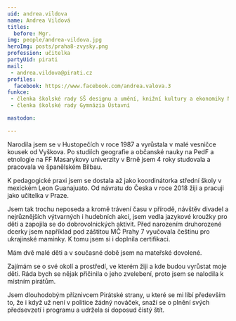 ```yaml
---
uid: andrea.vildova
name: Andrea Vildová
titles:
  before: Mgr.
img: people/andrea-vildova.jpg
heroImg: posts/praha8-zvysky.png
profession: učitelka
partyUid: pirati
mail:
 - andrea.vildova@pirati.cz
profiles:
  facebook: https://www.facebook.com/andrea.valova.3
funkce:
 - členka školské rady SŠ designu a umění, knižní kultury a ekonomiky Náhorní
 - členka školské rady Gymnázia Ústavní

mastodon:

---
```

Narodila jsem se v Hustopečích v roce 1987 a vyrůstala v malé vesničce kousek od Vyškova. Po studiích geografie a občanské nauky na PedF a etnologie na FF Masarykovy univerzity v Brně jsem 4 roky studovala a pracovala ve španělském Bilbau.

K pedagogické praxi jsem se dostala až jako koordinátorka střední školy v mexickém Leon Guanajuato. Od návratu do Česka v roce 2018 žiji a pracuji jako učitelka v Praze.

Jsem tak trochu neposeda a kromě trávení času v přírodě, návštěv divadel a nejrůznějších výtvarných i hudebních akcí, jsem vedla jazykové kroužky pro děti a zapojila se do dobrovolnických aktivit. Před narozením druhorozené dcerky jsem například pod záštitou MČ Prahy 7 vyučovala češtinu pro ukrajinské maminky. K tomu jsem si i doplnila certifikaci.

Mám dvě malé děti a v současné době jsem na mateřské dovolené.

Zajímám se o své okolí a prostředí, ve kterém žiji a kde budou vyrůstat moje děti. Ráda bych se nějak přičinila o jeho zvelebení, proto jsem se nalodila k místním pirátům.

Jsem dlouhodobým příznivcem Pirátské strany, u které se mi líbí především to, že i když už není v politice žádný nováček, snaží se o plnění svých předsevzetí i programu a udržela si doposud čistý štít.
